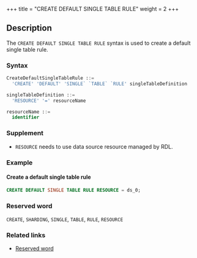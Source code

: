 +++
title = "CREATE DEFAULT SINGLE TABLE RULE"
weight = 2
+++

## Description

The `CREATE DEFAULT SINGLE TABLE RULE` syntax is used to create a default single table rule.

### Syntax

```sql
CreateDefaultSingleTableRule ::=
  'CREATE' 'DEFAULT' 'SINGLE` `TABLE` `RULE' singleTableDefinition

singleTableDefinition ::=
  'RESOURCE' '=' resourceName

resourceName ::=
  identifier
```

### Supplement

- `RESOURCE` needs to use data source resource managed by RDL.

### Example

#### Create a default single table rule

```sql
CREATE DEFAULT SINGLE TABLE RULE RESOURCE = ds_0;
```

### Reserved word

`CREATE`, `SHARDING`, `SINGLE`, `TABLE`, `RULE`, `RESOURCE`

### Related links

- [Reserved word](/en/reference/distsql/syntax/reserved-word/)
